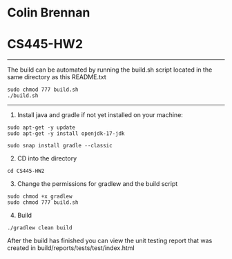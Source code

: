 # Colin Brennan
# CS445-HW2

-----------------------------------------------------------------------------------------------------------
The build can be automated by running the build.sh script located in the same directory as this README.txt
```
sudo chmod 777 build.sh
./build.sh
```
-----------------------------------------------------------------------------------------------------------


1. Install java and gradle if not yet installed on your machine:

```
sudo apt-get -y update
sudo apt-get -y install openjdk-17-jdk

sudo snap install gradle --classic
```

2. CD into the directory
```
cd CS445-HW2
```

3. Change the permissions for gradlew and the build script

```
sudo chmod +x gradlew
sudo chmod 777 build.sh
```

4. Build

```
./gradlew clean build

```

After the build has finished you can view the unit testing report that was created in build/reports/tests/test/index.html